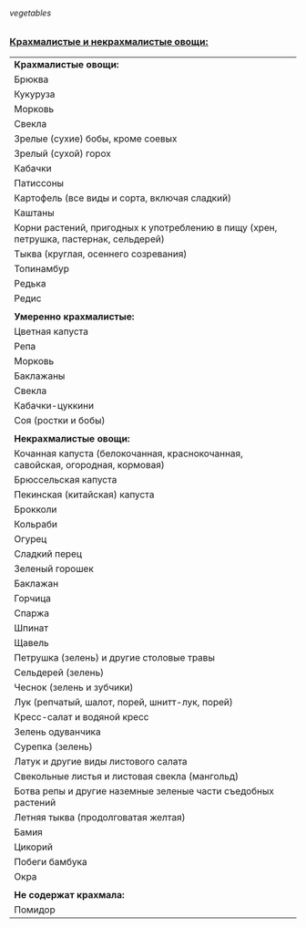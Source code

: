 ###### vegetables
### [Крахмалистые и некрахмалистые овощи:](https://magia-stroinosti.ru/krahmalistye-i-nekrahmalistye-ovoshhi-tablitsa/)

|  |
| --- |
| **Крахмалистые овощи:** |
Брюква |
| Кукуруза |
| Морковь |
| Свекла |
| Зрелые (сухие) бобы, кроме соевых |
| Зрелый (сухой) горох |
| Кабачки |
| Патиссоны |
| Картофель (все виды и сорта, включая сладкий) |
| Каштаны |
| Корни растений, пригодных к употреблению в пищу (хрен, петрушка, пастернак, сельдерей) |
| Тыква (круглая, осеннего созревания) |
| Топинамбур |
| Редька |
| Редис |
| |
|**Умеренно крахмалистые:**| 
| Цветная капуста | 
| Репа |  
| Морковь |  
|Баклажаны |  
| Свекла |  
|Кабачки-цуккини |
| Соя (ростки и бобы)   |
||
| **Некрахмалистые овощи:** |
| Кочанная капуста (белокочанная, краснокочанная, савойская, огородная, кормовая) |
| Брюссельская капуста |
| Пекинская (китайская) капуста |
| Брокколи |
| Кольраби |
| Огурец |
| Сладкий перец |
| Зеленый горошек |
| Баклажан |
| Горчица |
| Спаржа |
| Шпинат |
| Щавель |
| Петрушка (зелень) и другие столовые травы |
| Сельдерей (зелень) |
| Чеснок (зелень и зубчики) |
| Лук (репчатый, шалот, порей, шнитт-лук, порей) |
| Кресс-салат и водяной кресс |
| Зелень одуванчика |
| Сурепка (зелень) |
| Латук и другие виды листового салата |
| Свекольные листья и листовая свекла (мангольд) |
| Ботва репы и другие наземные зеленые части съедобных растений |
| Летняя тыква (продолговатая желтая) |
| Бамия |
| Цикорий |
| Побеги бамбука |
| Окра |
| |
| **Не содержат крахмала:** |  
| Помидор | 

